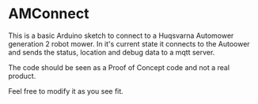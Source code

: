 # AMConnect 

This is a basic Arduino sketch to connect to a Huqsvarna Automower generation 2 robot mower. 
In it's current state it connects to the Autoower and sends the status, location and debug data to a mqtt server.

The code should be seen as a Proof of Concept code and not a real product. 

Feel free to modify it as you see fit. 
